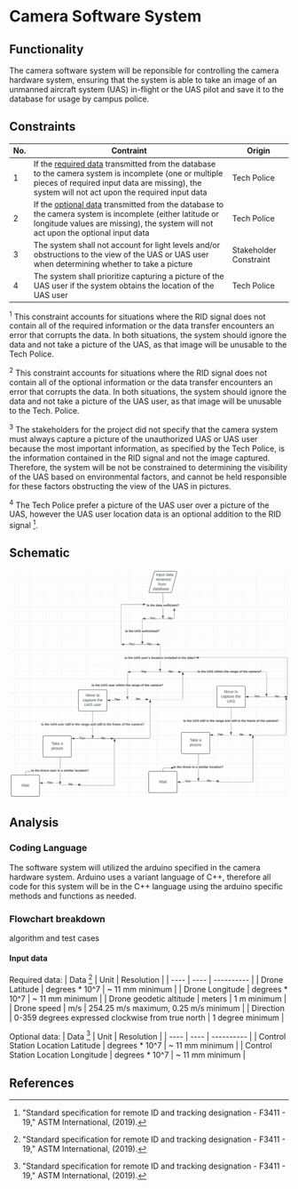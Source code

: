 # Camera Software System
## Functionality 
The camera software system will be reponsible for controlling the camera hardware system, ensuring that the system is able to take an image of an unmanned aircraft system (UAS) in-flight or the UAS pilot and save it to the database for usage by campus police.
## Constraints
| No.| Contraint | Origin |
| -- | --------- |--------|
|  1 | If the [required data](#input-data) transmitted from the database to the camera system is incomplete (one or multiple pieces of required input data are missing), the system will not act upon the required input data | Tech Police |
|  2 | If the [optional data](#input-data) transmitted from the database to the camera system is incomplete (either latitude or longitude values are missing), the system will not act upon the optional input data | Tech Police |
|  3 | The system shall not account for light levels and/or obstructions to the view of the UAS or UAS user when determining whether to take a picture | Stakeholder Constraint | 
|  4 | The system shall prioritize capturing a picture of the UAS user if the system obtains the location of the UAS user | Tech Police | 
        
<sup>1</sup> This constraint accounts for situations where the RID signal does not contain all of the required information or the data transfer encounters an error that corrupts the data. In both situations, the system should ignore the data and not take a picture of the UAS, as that image will be unusable to the Tech Police. 

<sup>2</sup> This constraint accounts for situations where the RID signal does not contain all of the optional information or the data transfer encounters an error that corrupts the data. In both situations, the system should ignore the data and not take a picture of the UAS user, as that image will be unusable to the Tech. Police.

<sup>3</sup> The stakeholders for the project did not specify that the camera system must always capture a picture of the unauthorized UAS or UAS user because the most important information, as specified by the Tech Police, is the information contained in the RID signal and not the image captured. Therefore, the system will be not be constrained to determining the visibility of the UAS based on environmental factors, and cannot be held responsible for these factors obstructing the view of the UAS in pictures.   

<sup>4</sup> The Tech Police prefer a picture of the UAS user over a picture of the UAS, however the UAS user location data is an optional addition to the RID signal [^2].

## Schematic
<img src= "/Documentation/Images/Camera_Software_System_Flowchart.png">

## Analysis
### Coding Language
The software system will utilized the arduino specified in the camera hardware system. Arduino uses a variant language of C++, therefore all code for this system will be in the C++ language using the arduino specific methods and functions as needed.
### Flowchart breakdown
algorithm and test cases
#### Input data
Required data:
| Data [^2] | Unit | Resolution | 
| ---- | ---- | ---------- |
| Drone Latitude | degrees * 10^7 | ~ 11 mm minimum |
| Drone Longitude | degrees * 10^7 | ~ 11 mm minimum | 
| Drone geodetic altitude | meters | 1 m minimum |
| Drone speed | m/s | 254.25 m/s maximum, 0.25 m/s minimum |
| Direction | 0-359 degrees expressed clockwise from true north | 1 degree minimum |

Optional data:
| Data [^2] | Unit | Resolution | 
| ---- | ---- | ---------- |
| Control Station Location Latitude | degrees * 10^7 | ~ 11 mm minimum |
| Control Station Location Longitude | degrees * 10^7 | ~ 11 mm minimum |

## References
[^1]: "190 unmanned aircraft systems," Tennessee Technological University, Available: https://tntech.navexone.com/content/dotNet/documents/ [Accessed Mar. 7, 2024].
[^2]: "Standard specification for remote ID and tracking designation - F3411 - 19," ASTM International, (2019). 



